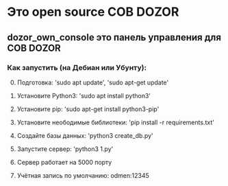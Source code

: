# Это open source СОВ DOZOR

## dozor_own_console это панель управления для СОВ DOZOR

### Как запустить  (на Дебиан или Убунту): ##

0) Подготовка: 'sudo apt update', 'sudo apt-get update'

1) Установите Python3: 'sudo apt install python3'

2) Установите pip: 'sudo apt-get install python3-pip'

4) Установите неободимые библиотеки: 'pip install -r requirements.txt'

5) Создайте базы данных: 'python3 create_db.py'

6) Запустите сервер: 'python3 1.py'

7) Сервер работает на 5000 порту

8) Учётная запись по умолчанию: odmen:12345

